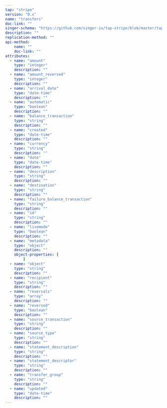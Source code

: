 ```yaml
---
tap: "stripe"
version: "0.x"
name: "transfers"
doc-link: ""
singer-schema: "https://github.com/singer-io/tap-stripe/blob/master/tap_stripe/schemas/transfers.json"
description: ""
replication-method: ""
api-method:
    name: ""
    doc-link: ""
attributes:
  - name: "amount"
    type: "integer"
    description: ""
  - name: "amount_reversed"
    type: "integer"
    description: ""
  - name: "arrival_date"
    type: "date-time"
    description: ""
  - name: "automatic"
    type: "boolean"
    description: ""
  - name: "balance_transaction"
    type: "string"
    description: ""
  - name: "created"
    type: "date-time"
    description: ""
  - name: "currency"
    type: "string"
    description: ""
  - name: "date"
    type: "date-time"
    description: ""
  - name: "description"
    type: "string"
    description: ""
  - name: "destination"
    type: "string"
    description: ""
  - name: "failure_balance_transaction"
    type: "string"
    description: ""
  - name: "id"
    type: "string"
    description: ""
  - name: "livemode"
    type: "boolean"
    description: ""
  - name: "metadata"
    type: "object"
    description: ""
    object-properties: [
        ]
  - name: "object"
    type: "string"
    description: ""
  - name: "recipient"
    type: "string"
    description: ""
  - name: "reversals"
    type: "array"
    description: ""
  - name: "reversed"
    type: "boolean"
    description: ""
  - name: "source_transaction"
    type: "string"
    description: ""
  - name: "source_type"
    type: "string"
    description: ""
  - name: "statement_description"
    type: "string"
    description: ""
  - name: "statement_descriptor"
    type: "string"
    description: ""
  - name: "transfer_group"
    type: "string"
    description: ""
  - name: "updated"
    type: "date-time"
    description: ""
---
```

